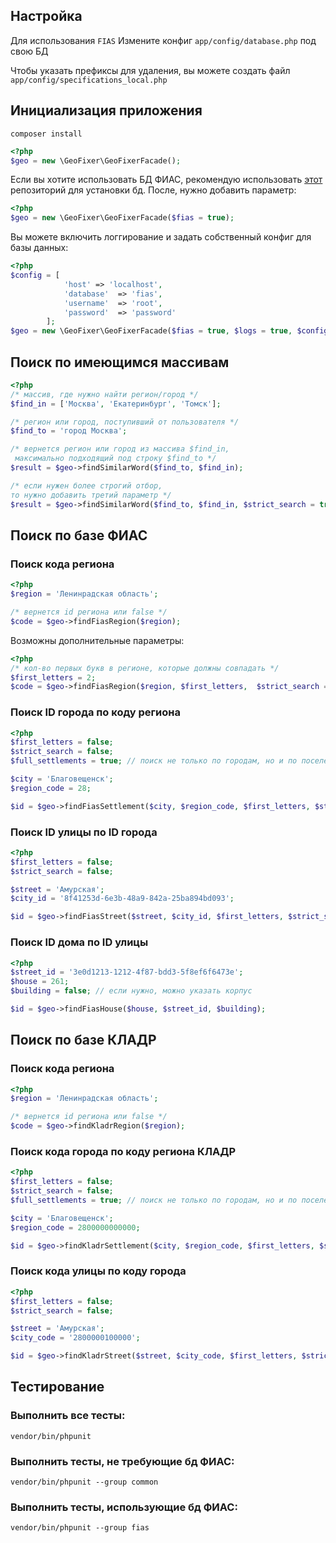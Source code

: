 ## Настройка
Для использования `FIAS` Измените конфиг `app/config/database.php` под свою БД

Чтобы указать префиксы для удаления, вы можете создать файл `app/config/specifications_local.php`

## Инициализация приложения
`composer install`
```php
<?php
$geo = new \GeoFixer\GeoFixerFacade();
```

Если вы хотите использовать БД ФИАС, рекомендую использовать [этот](https://github.com/Phrlog/yii2-fias) репозиторий для установки бд. После, нужно добавить параметр:

```php
<?php
$geo = new \GeoFixer\GeoFixerFacade($fias = true);
```
Вы можете включить логгирование и задать собственный конфиг для базы данных:
 ```php
 <?php
 $config = [
             'host' => 'localhost',
             'database'  => 'fias',
             'username'  => 'root',
             'password'  => 'password'
         ];
 $geo = new \GeoFixer\GeoFixerFacade($fias = true, $logs = true, $config);
 ```

## Поиск по имеющимся массивам

```php
<?php
/* массив, где нужно найти регион/город */
$find_in = ['Москва', 'Екатеринбург', 'Томск'];

/* регион или город, поступивший от пользователя */
$find_to = 'город Москва';

/* вернется регион или город из массива $find_in,
 максимально подходящий под строку $find_to */
$result = $geo->findSimilarWord($find_to, $find_in);

/* если нужен более строгий отбор, 
то нужно добавить третий параметр */
$result = $geo->findSimilarWord($find_to, $find_in, $strict_search = true);
```

## Поиск по базе ФИАС

### Поиск кода региона
```php
<?php
$region = 'Ленинрадская область';

/* вернется id региона или false */
$code = $geo->findFiasRegion($region);
```

Возможны дополнительные параметры:
```php
<?php
/* кол-во первых букв в регионе, которые должны совпадать */
$first_letters = 2;
$code = $geo->findFiasRegion($region, $first_letters,  $strict_search = true);
```

### Поиск ID города по коду региона
```php
<?php
$first_letters = false;
$strict_search = false;
$full_settlements = true; // поиск не только по городам, но и по поселениям

$city = 'Благовещенск';
$region_code = 28;

$id = $geo->findFiasSettlement($city, $region_code, $first_letters, $strict_search, $full_settlements);
```

### Поиск ID улицы по ID города
```php
<?php
$first_letters = false;
$strict_search = false;

$street = 'Амурская';
$city_id = '8f41253d-6e3b-48a9-842a-25ba894bd093';

$id = $geo->findFiasStreet($street, $city_id, $first_letters, $strict_search);
```

### Поиск ID дома по ID улицы
```php
<?php
$street_id = '3e0d1213-1212-4f87-bdd3-5f8ef6f6473e';
$house = 261;
$building = false; // если нужно, можно указать корпус

$id = $geo->findFiasHouse($house, $street_id, $building);
```
## Поиск по базе КЛАДР

### Поиск кода региона 
```php
<?php
$region = 'Ленинрадская область';

/* вернется id региона или false */
$code = $geo->findKladrRegion($region);
```
### Поиск кода города по коду региона КЛАДР
```php
<?php
$first_letters = false;
$strict_search = false;
$full_settlements = true; // поиск не только по городам, но и по поселениям

$city = 'Благовещенск';
$region_code = 2800000000000;

$id = $geo->findKladrSettlement($city, $region_code, $first_letters, $strict_search, $full_settlements);
```
### Поиск кода улицы по коду города
```php
<?php
$first_letters = false;
$strict_search = false;

$street = 'Амурская';
$city_code = '2800000100000';

$id = $geo->findKladrStreet($street, $city_code, $first_letters, $strict_search);
```

## Тестирование
### Выполнить все тесты:
`vendor/bin/phpunit`
### Выполнить тесты, не требующие бд ФИАС:
`vendor/bin/phpunit --group common`
### Выполнить тесты, использующие бд ФИАС:
`vendor/bin/phpunit --group fias`
